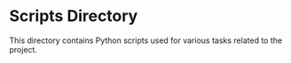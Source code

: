 # Scripts Directory

This directory contains Python scripts used for various tasks related to the project.
